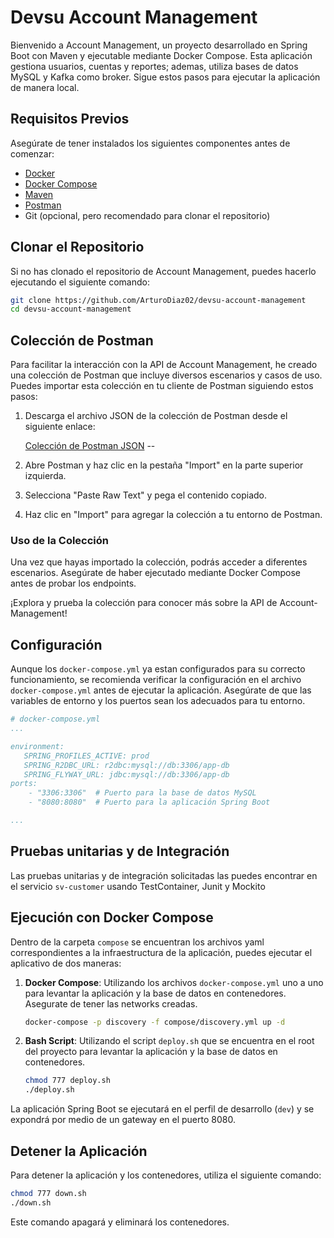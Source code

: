 # Devsu Account Management

Bienvenido a Account Management, un proyecto desarrollado en Spring Boot con Maven y ejecutable mediante Docker Compose. Esta aplicación gestiona usuarios, cuentas y reportes; ademas, utiliza bases de datos MySQL y Kafka como broker. Sigue estos pasos para ejecutar la aplicación de manera local.

## Requisitos Previos

Asegúrate de tener instalados los siguientes componentes antes de comenzar:

- [Docker](https://www.docker.com/get-started)
- [Docker Compose](https://docs.docker.com/compose/install/)
- [Maven](https://maven.apache.org/download.cgi)
- [Postman](https://www.postman.com/downloads/)
- Git (opcional, pero recomendado para clonar el repositorio)

## Clonar el Repositorio

Si no has clonado el repositorio de Account Management, puedes hacerlo ejecutando el siguiente comando:

```bash
git clone https://github.com/ArturoDiaz02/devsu-account-management
cd devsu-account-management
```
## Colección de Postman

Para facilitar la interacción con la API de Account Management, he creado una colección de Postman que incluye diversos escenarios y casos de uso. Puedes importar esta colección en tu cliente de Postman siguiendo estos pasos:

1. Descarga el archivo JSON de la colección de Postman desde el siguiente enlace:

   [Colección de Postman JSON](https://github.com/ArturoDiaz02/devsu-account-management/blob/main/docs/Devsu.postman_collection.json) --

2. Abre Postman y haz clic en la pestaña "Import" en la parte superior izquierda.

3. Selecciona "Paste Raw Text" y pega el contenido copiado.

4. Haz clic en "Import" para agregar la colección a tu entorno de Postman.

### Uso de la Colección

Una vez que hayas importado la colección, podrás acceder a diferentes escenarios. Asegúrate de haber ejecutado mediante Docker Compose antes de probar los endpoints.

¡Explora y prueba la colección para conocer más sobre la API de Account-Management!

## Configuración

Aunque los `docker-compose.yml` ya estan configurados para su correcto funcionamiento, se recomienda verificar la configuración en el archivo `docker-compose.yml` antes de ejecutar la aplicación. Asegúrate de que las variables de entorno y los puertos sean los adecuados para tu entorno.

```yaml
# docker-compose.yml
...

environment:
   SPRING_PROFILES_ACTIVE: prod
   SPRING_R2DBC_URL: r2dbc:mysql://db:3306/app-db
   SPRING_FLYWAY_URL: jdbc:mysql://db:3306/app-db
ports:
    - "3306:3306"  # Puerto para la base de datos MySQL
    - "8080:8080"  # Puerto para la aplicación Spring Boot

...
```

## Pruebas unitarias y de Integración
Las pruebas unitarias y de integración solicitadas las puedes encontrar en el servicio `sv-customer` usando TestContainer, Junit y Mockito

## Ejecución con Docker Compose

Dentro de la carpeta `compose` se encuentran los archivos yaml correspondientes a la infraestructura de la aplicación, puedes ejecutar el aplicativo de dos maneras:

1. **Docker Compose**: Utilizando los archivos `docker-compose.yml` uno a uno para levantar la aplicación y la base de datos en contenedores. Asegurate de tener las networks creadas.

    ```bash
    docker-compose -p discovery -f compose/discovery.yml up -d
    ```
   
2. **Bash Script**: Utilizando el script `deploy.sh` que se encuentra en el root del proyecto para levantar la aplicación y la base de datos en contenedores.

    ```bash
    chmod 777 deploy.sh
    ./deploy.sh
    ```
La aplicación Spring Boot se ejecutará en el perfil de desarrollo (`dev`) y se expondrá por medio de un gateway en el puerto 8080.

## Detener la Aplicación

Para detener la aplicación y los contenedores, utiliza el siguiente comando:

```bash
chmod 777 down.sh
./down.sh
```

Este comando apagará y eliminará los contenedores.